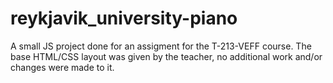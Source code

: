 # reykjavik_university-piano
A small JS project done for an assigment for the T-213-VEFF course.
The base HTML/CSS layout was given by the teacher, no additional work and/or changes were made to it.
